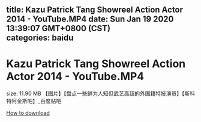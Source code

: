 
title: Kazu Patrick Tang Showreel Action Actor 2014 - YouTube.MP4
date: Sun Jan 19 2020 13:39:07 GMT+0800 (CST)    
categories: baidu
---

# Kazu Patrick Tang Showreel Action Actor 2014 - YouTube.MP4
size: 11.90 MB
 【图片】【盘点一些鲜为人知但武艺高超的外国籍特技演员】【斯科特阿金斯吧】_百度贴吧
 

[How to download](https://bpcam.bemobtrk.com/go/2ceec3aa-1ca2-46d6-b9ff-aaa5c184517c?jno=4761)